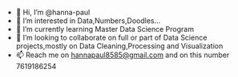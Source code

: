 - 👋 Hi, I’m @hanna-paul
- 👀 I’m interested in Data,Numbers,Doodles...
- 🌱 I’m currently learning Master Data Science Program
- 💞️ I’m looking to collaborate on full or part of Data Science projects,mostly on Data Cleaning,Processing and Visualization
- 📫 Reach me on hannapaul8585@gmail.com and on this number 7619186254

<!---
hanna-paul/hanna-paul is a ✨ special ✨ repository because its `README.md` (this file) appears on your GitHub profile.
You can click the Preview link to take a look at your changes.
--->
